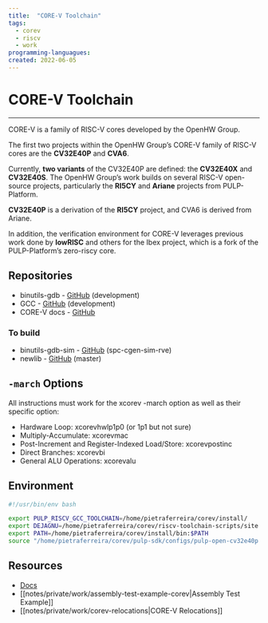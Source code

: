 ```yaml
---
title:  "CORE-V Toolchain"
tags:
  - corev
  - riscv
  - work
programming-languagues:
created: 2022-06-05
---
```

# CORE-V Toolchain
---
CORE-V is a family of RISC-V cores developed by the OpenHW Group.

The first two projects within the OpenHW Group’s CORE-V family of RISC-V cores are the **CV32E40P** and **CVA6**.

Currently, **two variants** of the CV32E40P are defined: the **CV32E40X** and **CV32E40S**. The OpenHW Group’s work builds on several RISC-V open-source projects, particularly the **RI5CY** and **Ariane** projects from PULP-Platform. 

**CV32E40P** is a derivation of the **RI5CY** project, and CVA6 is derived from Ariane.

In addition, the verification environment for CORE-V leverages previous work done by **lowRISC** and others for the Ibex project, which is a fork of the PULP-Platform’s zero-riscy core.

## Repositories
- binutils-gdb - [GitHub](https://github.com/openhwgroup/corev-binutils-gdb) (development)
- GCC - [GitHub](https://github.com/openhwgroup/corev-gcc) (development)
- CORE-V docs - [GitHub](https://github.com/openhwgroup/core-v-sw)

### To build
- binutils-gdb-sim - [GitHub](https://github.com/embecosm/riscv-binutils-gdb.git) (spc-cgen-sim-rve)
- newlib - [GitHub](https://mirrors.git.embecosm.com/mirrors/newlib-cygwin.git) (master)

## `-march` Options
All instructions must work for the xcorev -march option as well as their specific option:

- Hardware Loop: xcorevhwlp1p0 (or 1p1 but not sure)
- Multiply-Accumulate: xcorevmac
- Post-Increment and Register-Indexed Load/Store: xcorevpostinc
- Direct Branches: xcorevbi
- General ALU Operations: xcorevalu

## Environment
```bash
#!/usr/bin/env bash

export PULP_RISCV_GCC_TOOLCHAIN=/home/pietraferreira/corev/install/
export DEJAGNU=/home/pietraferreira/corev/riscv-toolchain-scripts/site.exp
export PATH=/home/pietraferreira/corev/install/bin:$PATH
source "/home/pietraferreira/corev/pulp-sdk/configs/pulp-open-cv32e40p.sh"
```

## Resources
- [Docs](https://core-v-docs-verif-strat.readthedocs.io/en/latest/intro.html)
- [[notes/private/work/assembly-test-example-corev|Assembly Test Example]]
- [[notes/private/work/corev-relocations|CORE-V Relocations]]